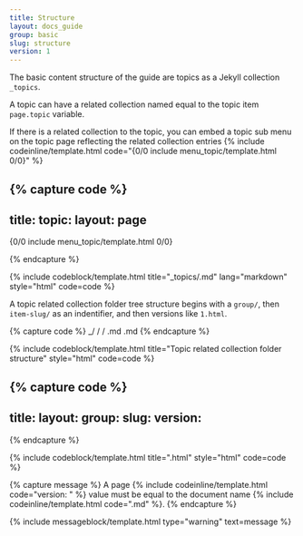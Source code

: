 ```yaml
---
title: Structure
layout: docs_guide
group: basic
slug: structure
version: 1
---
```


The basic content structure of the guide are topics as a Jekyll collection `_topics`.

A topic can have a related collection named equal to the topic item `page.topic` variable.

If there is a related collection to the topic, you can embed a topic sub menu on the topic page reflecting the related collection entries {% include codeinline/template.html code="{0/0 include menu_topic/template.html 0/0}" %}

{% capture code %}
---
title: <topic-title>
topic: <topic-slug>
layout: page
---

{0/0 include menu_topic/template.html 0/0}

{% endcapture %}

{% include codeblock/template.html
title="_topics/<topic-slug>.md"
lang="markdown"
style="html"
code=code
%}

A topic related collection folder tree structure begins with a `group/`, then `item-slug/` as an indentifier, and then versions like `1.html`.

{% capture code %}
_<topic-slug>/
	<group-slug>/
		<item-slug>/
			<version-number>.md
			<version-number>.md
{% endcapture %}

{% include codeblock/template.html
title="Topic related collection folder structure"
style="html"
code=code
%}

{% capture code %}
---
title: <item-title>
layout: <layout>
group: <group-slug>
slug: <item-slug>
version: <version-number>
---
{% endcapture %}

{% include codeblock/template.html
title="<version-number>.html"
style="html"
code=code
%}

{% capture message %}
A page {% include codeinline/template.html code="version: <version-number>" %} value must be equal to the document name {% include codeinline/template.html code="<version-number>.md" %}.
{% endcapture %}

{% include messageblock/template.html
type="warning"
text=message
%}
